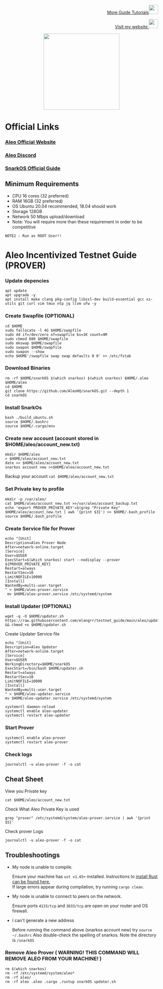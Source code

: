 <p style="font-size:14px" align="right">
<a href="https://github.com/elangrr/testnet_guide" target="_blank">More Guide Tutorials<img src="https://avatars.githubusercontent.com/u/34649601?v=4" width="30"/></a>
</p>

<p style="font-size:14px" align="right">
<a href="https://indonode.dev/" target="_blank">Visit my website <img src="https://avatars.githubusercontent.com/u/34649601?v=4" width="30"/></a>
</p>

<p align="center">
 <img height="250" height="auto" src="https://camo.githubusercontent.com/973307a6c53e7088805c6fabbde538c8242f5ce8bbd4b0937b176b4e6df87b69/68747470733a2f2f63646e2e616c656f2e6f72672f736e61726b6f732f62616e6e65722e706e67">
</p>

# Official Links
### [Aleo Official Website](https://www.aleo.org/)
### [Aleo Discord](https://discord.gg/aleohq)
### [SnarkOS Official Guide](https://github.com/AleoHQ/snarkOS)

## Minimum Requirements 
- CPU	16 cores (32 preferred)
- RAM	16GB (32 preferred)
- OS	Ubuntu 20.04 recommended, 18.04 should work
- Storage	128GB
- Network	50 Mbps upload/download
- Note:	You will require more than these requirement in order to be competitive

`NOTE2 : Run as ROOT User!!`

# Aleo Incentivized Testnet Guide (PROVER)

### Update depencies
```
apt update
apt upgrade -y
apt install make clang pkg-config libssl-dev build-essential gcc xz-utils git curl vim tmux ntp jq llvm ufw -y
```

### Create Swapfile (OPTIONAL)
```
cd $HOME
sudo fallocate -l 4G $HOME/swapfile
sudo dd if=/dev/zero of=swapfile bs=1K count=4M
sudo chmod 600 $HOME/swapfile
sudo mkswap $HOME/swapfile
sudo swapon $HOME/swapfile
sudo swapon --show
echo $HOME'/swapfile swap swap defaults 0 0' >> /etc/fstab
```

### Download Binaries
```
rm -rf $HOME/snarkOS $(which snarkos) $(which snarkos) $HOME/.aleo $HOME/aleo
cd $HOME
git clone https://github.com/AleoHQ/snarkOS.git --depth 1
cd snarkOS
```

### Install SnarkOs
```
bash ./build_ubuntu.sh
source $HOME/.bashrc
source $HOME/.cargo/env
```

### Create new account (account stored in $HOME/aleo/account_new.txt)
```
mkdir $HOME/aleo
> $HOME/aleo/account_new.txt
date >> $HOME/aleo/account_new.txt
snarkos account new >>$HOME/aleo/account_new.txt
```
Backup your account `cat $HOME/aleo/account_new.txt`

### Set Private key to profile
```
mkdir -p /var/aleo/
cat $HOME/aleo/account_new.txt >>/var/aleo/account_backup.txt
echo 'export PROVER_PRIVATE_KEY'=$(grep "Private Key" $HOME/aleo/account_new.txt | awk '{print $3}') >> $HOME/.bash_profile
source $HOME/.bash_profile
```

### Create Service file for Prover
```
echo "[Unit]
Description=Aleo Prover Node
After=network-online.target
[Service]
User=$USER
ExecStart=$(which snarkos) start --nodisplay --prover ${PROVER_PRIVATE_KEY}
Restart=always
RestartSec=10
LimitNOFILE=10000
[Install]
WantedBy=multi-user.target
" > $HOME/aleo-prover.service
 mv $HOME/aleo-prover.service /etc/systemd/system
 ```
 
### Install Updater (OPTIONAL)
```
wget -q -O $HOME/updater.sh https://raw.githubusercontent.com/elangrr/testnet_guide/main/aleo/updater.sh && chmod +x $HOME/updater.sh
```
Create Updater Service file
```
echo "[Unit]
Description=Aleo Updater
After=network-online.target
[Service]
User=$USER
WorkingDirectory=$HOME/snarkOS
ExecStart=/bin/bash $HOME/updater.sh
Restart=always
RestartSec=10
LimitNOFILE=10000
[Install]
WantedBy=multi-user.target
" > $HOME/aleo-updater.service
mv $HOME/aleo-updater.service /etc/systemd/system
```
```
systemctl daemon-reload
systemctl enable aleo-updater
systemctl restart aleo-updater
```
### Start Prover
```
systemctl enable aleo-prover
systemctl restart aleo-prover
```
### Check logs
```
journalctl -u aleo-prover -f -o cat
```

## Cheat Sheet

View you Private key
```
cat $HOME/aleo/account_new.txt
```

Check What Aleo Private Key is used
```
grep "prover" /etc/systemd/system/aleo-prover.service | awk '{print $5}'
```

Check prover Logs
```
journalctl -u aleo-prover -f -o cat
```

## Troubleshootings

- My node is unable to compile.

  Ensure your machine has `ust v1.65+` installed. Instructions to [install Rust can be found here.](https://www.rust-lang.org/tools/install)  
  If large errors appear during compilation, try running `cargo clean`.
 
- My node is unable to connect to peers on the network.

  Ensure ports `4133/tcp` and `3033/tcp` are open on your router and OS firewall.

- I can't generate a new address

  Before running the command above (snarkos account new) try `source ~/.bashrc`
  Also double-check the spelling of snarkos. Note the directory is `/snarkOS`
  
### Remove Aleo Prover ( WARNING! THIS COMMAND WILL REMOVE ALEO FROM YOUR MACHINE! )
```
rm $(which snarkos)
rm -rf /etc/systemd/system/aleo*
rm -rf aleo/
rm -rf aleo .aleo .cargo .rustup snarkOS updater.sh
```
